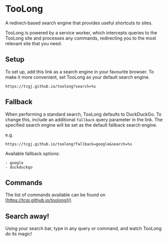 # TooLong

A redirect-based search engine that provides useful shortcuts to sites.

TooLong is powered by a service worker, which intercepts queries to the TooLong site and processes any commands, redirecting you to the most relevant site that you need.

## Setup

To set up, add this link as a search engine in your favourite browser. To make it more convenient, set TooLong as your default search engine.

```
https://tcgj.github.io/toolong?search=%s
```

## Fallback

When performing a standard search, TooLong defaults to DuckDuckGo. To change this, include an additional `fallback` query parameter in the link. The specified search engine will be set as the default fallback search engine.

e.g.

```
https://tcgj.github.io/toolong?fallback=google&search=%s
```

Available fallback options:

```
- google
- duckduckgo
```

## Commands

The list of commands available can be found on [https://tcgj.github.io/toolong]()

## Search away!

Using your search bar, type in any query or command, and watch TooLong do its magic!

